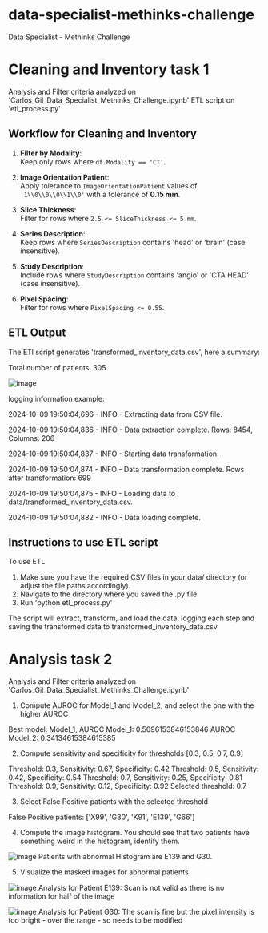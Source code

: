 # data-specialist-methinks-challenge
Data Specialist - Methinks Challenge

# Cleaning and Inventory task 1

Analysis and Filter criteria analyzed on 'Carlos_Gil_Data_Specialist_Methinks_Challenge.ipynb'
ETL script on 'etl_process.py'

## Workflow for Cleaning and Inventory

1. **Filter by Modality**:  
   Keep only rows where `df.Modality == 'CT'`.

2. **Image Orientation Patient**:  
   Apply tolerance to `ImageOrientationPatient` values of `'1\\0\\0\\0\\1\\0'` with a tolerance of **0.15 mm**.

3. **Slice Thickness**:  
   Filter for rows where `2.5 <= SliceThickness <= 5 mm`.

4. **Series Description**:  
   Keep rows where `SeriesDescription` contains 'head' or 'brain' (case insensitive).

5. **Study Description**:  
   Include rows where `StudyDescription` contains 'angio' or 'CTA HEAD' (case insensitive).

6. **Pixel Spacing**:  
   Filter for rows where `PixelSpacing <= 0.55`.

## ETL Output

The ETl script generates 'transformed_inventory_data.csv', here a summary:

Total number of patients: 305

![image](https://github.com/user-attachments/assets/f0034268-d73a-49bf-9016-0c6cca31722a)

logging information example:

2024-10-09 19:50:04,696 - INFO - Extracting data from CSV file.

2024-10-09 19:50:04,836 - INFO - Data extraction complete. Rows: 8454, Columns: 206

2024-10-09 19:50:04,837 - INFO - Starting data transformation.

2024-10-09 19:50:04,874 - INFO - Data transformation complete. Rows after transformation: 699

2024-10-09 19:50:04,875 - INFO - Loading data to data/transformed_inventory_data.csv.

2024-10-09 19:50:04,882 - INFO - Data loading complete.

## Instructions to use ETL script
To use ETL 
1. Make sure you have the required CSV files in your data/ directory (or adjust the file paths accordingly).
2. Navigate to the directory where you saved the .py file.
3. Run 'python etl_process.py'

The script will extract, transform, and load the data, logging each step and saving the transformed data to transformed_inventory_data.csv

# Analysis task 2

Analysis and Filter criteria analyzed on 'Carlos_Gil_Data_Specialist_Methinks_Challenge.ipynb'

1. Compute AUROC for Model_1 and Model_2, and select the one with the higher AUROC 

Best model: Model_1, 
AUROC Model_1: 0.5096153846153846 
AUROC Model_2: 0.34134615384615385 

2. Compute sensitivity and specificity for thresholds [0.3, 0.5, 0.7, 0.9] 

Threshold: 0.3, Sensitivity: 0.67, Specificity: 0.42
Threshold: 0.5, Sensitivity: 0.42, Specificity: 0.54
Threshold: 0.7, Sensitivity: 0.25, Specificity: 0.81
Threshold: 0.9, Sensitivity: 0.12, Specificity: 0.92
Selected threshold: 0.7 

3. Select False Positive patients with the selected threshold 

False Positive patients: ['X99', 'G30', 'K91', 'E139', 'G66']

4. Compute the image histogram. You should see that two patients have something weird in the histogram, identify them.

![image](https://github.com/user-attachments/assets/3beeac15-c334-4927-8999-9ec6ffe9c035)
Patients with abnormal Histogram are E139 and G30.

5. Visualize the masked images for abnormal patients

![image](https://github.com/user-attachments/assets/7faa40f6-4966-4701-923e-6eacc0a12115)
Analysis for Patient E139:
Scan is not valid as there is no information for half of the image

![image](https://github.com/user-attachments/assets/e2f29ed0-6a4a-43c4-973d-bfd81aa6b95a)
Analysis for Patient G30:
The scan is fine but the pixel intensity is too bright - over the range - so needs to be modified
